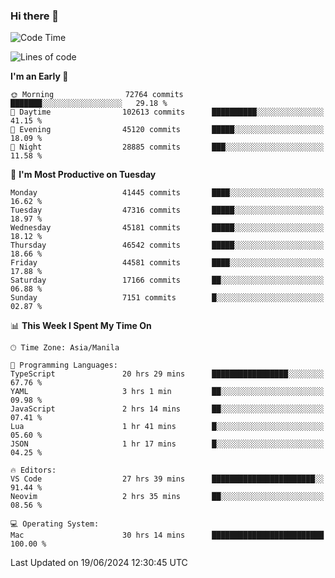 ### Hi there 👋

<!--START_SECTION:waka-->
![Code Time](http://img.shields.io/badge/Code%20Time-5%2C273%20hrs%207%20mins-blue)

![Lines of code](https://img.shields.io/badge/From%20Hello%20World%20I%27ve%20Written-114.1%20million%20lines%20of%20code-blue)

**I'm an Early 🐤** 

```text
🌞 Morning                72764 commits       ███████░░░░░░░░░░░░░░░░░░   29.18 % 
🌆 Daytime                102613 commits      ██████████░░░░░░░░░░░░░░░   41.15 % 
🌃 Evening                45120 commits       █████░░░░░░░░░░░░░░░░░░░░   18.09 % 
🌙 Night                  28885 commits       ███░░░░░░░░░░░░░░░░░░░░░░   11.58 % 
```
📅 **I'm Most Productive on Tuesday** 

```text
Monday                   41445 commits       ████░░░░░░░░░░░░░░░░░░░░░   16.62 % 
Tuesday                  47316 commits       █████░░░░░░░░░░░░░░░░░░░░   18.97 % 
Wednesday                45181 commits       █████░░░░░░░░░░░░░░░░░░░░   18.12 % 
Thursday                 46542 commits       █████░░░░░░░░░░░░░░░░░░░░   18.66 % 
Friday                   44581 commits       ████░░░░░░░░░░░░░░░░░░░░░   17.88 % 
Saturday                 17166 commits       ██░░░░░░░░░░░░░░░░░░░░░░░   06.88 % 
Sunday                   7151 commits        █░░░░░░░░░░░░░░░░░░░░░░░░   02.87 % 
```


📊 **This Week I Spent My Time On** 

```text
🕑︎ Time Zone: Asia/Manila

💬 Programming Languages: 
TypeScript               20 hrs 29 mins      █████████████████░░░░░░░░   67.76 % 
YAML                     3 hrs 1 min         ██░░░░░░░░░░░░░░░░░░░░░░░   09.98 % 
JavaScript               2 hrs 14 mins       ██░░░░░░░░░░░░░░░░░░░░░░░   07.41 % 
Lua                      1 hr 41 mins        █░░░░░░░░░░░░░░░░░░░░░░░░   05.60 % 
JSON                     1 hr 17 mins        █░░░░░░░░░░░░░░░░░░░░░░░░   04.25 % 

🔥 Editors: 
VS Code                  27 hrs 39 mins      ███████████████████████░░   91.44 % 
Neovim                   2 hrs 35 mins       ██░░░░░░░░░░░░░░░░░░░░░░░   08.56 % 

💻 Operating System: 
Mac                      30 hrs 14 mins      █████████████████████████   100.00 % 
```


 Last Updated on 19/06/2024 12:30:45 UTC
<!--END_SECTION:waka-->


<!--
**rad182/rad182** is a ✨ _special_ ✨ repository because its `README.md` (this file) appears on your GitHub profile.

Here are some ideas to get you started:

- 🔭 I’m currently working on ...
- 🌱 I’m currently learning ...
- 👯 I’m looking to collaborate on ...
- 🤔 I’m looking for help with ...
- 💬 Ask me about ...
- 📫 How to reach me: ...
- 😄 Pronouns: ...
- ⚡ Fun fact: ...
-->
